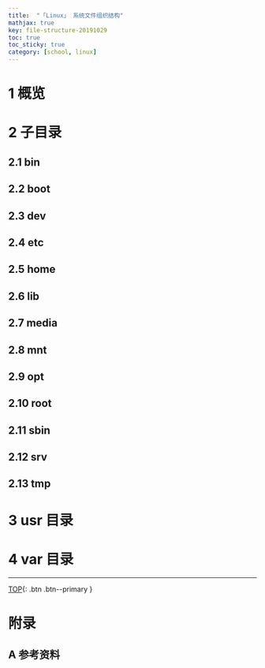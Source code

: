 ```yaml
---
title:  "「Linux」 系统文件组织结构"
mathjax: true
key: file-structure-20191029
toc: true
toc_sticky: true
category: [school, linux]
---
```

<span id="head"></span>

<!--more-->

# 1 概览

# 2 子目录
## 2.1 bin
## 2.2 boot
## 2.3 dev
## 2.4 etc
## 2.5 home
## 2.6 lib
## 2.7 media
## 2.8 mnt
## 2.9 opt
## 2.10 root
## 2.11 sbin
## 2.12 srv
## 2.13 tmp

# 3 usr 目录

# 4 var 目录





-------------------  
[TOP](#head){: .btn .btn--primary }



# 附录
## A 参考资料
